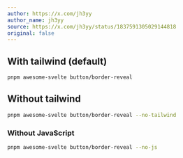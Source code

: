 ```yaml
---
author: https://x.com/jh3yy
author_name: jh3yy
source: https://x.com/jh3yy/status/1837591305029144818
original: false
---
```


## With tailwind (default)

```bash
pnpm awesome-svelte button/border-reveal
```

## Without tailwind

```bash
pnpm awesome-svelte button/border-reveal --no-tailwind
```

### Without JavaScript

```bash
pnpm awesome-svelte button/border-reveal --no-js
```
